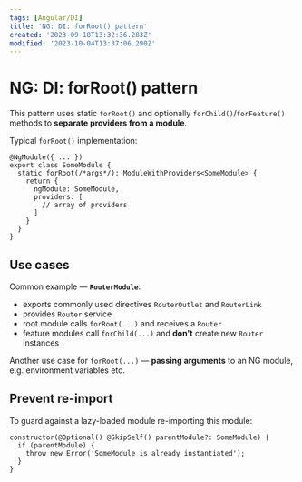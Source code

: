 ```yaml
---
tags: [Angular/DI]
title: 'NG: DI: forRoot() pattern'
created: '2023-09-18T13:32:36.283Z'
modified: '2023-10-04T13:37:06.290Z'
---
```


# NG: DI: forRoot() pattern

This pattern uses static `forRoot()` and optionally `forChild()`/`forFeature()` methods to **separate providers from a module**.

Typical `forRoot()` implementation:
```
@NgModule({ ... })
export class SomeModule {
  static forRoot(/*args*/): ModuleWithProviders<SomeModule> {
    return {
      ngModule: SomeModule,
      providers: [
        // array of providers
      ]
    }
  }
}
```

## Use cases

Common example &mdash; **`RouterModule`**:
- exports commonly used directives `RouterOutlet` and `RouterLink`
- provides `Router` service
- root module calls `forRoot(...)` and receives a `Router`
- feature modules call `forChild(...)` and **don't** create new `Router` instances

Another use case for `forRoot(...)` &mdash; **passing arguments** to an NG module, e.g. environment variables etc.


## Prevent re-import

To guard against a lazy-loaded module re-importing this module:
```
constructor(@Optional() @SkipSelf() parentModule?: SomeModule) {
  if (parentModule) {
    throw new Error('SomeModule is already instantiated');
  }
}
```


